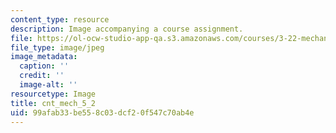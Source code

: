 ```yaml
---
content_type: resource
description: Image accompanying a course assignment.
file: https://ol-ocw-studio-app-qa.s3.amazonaws.com/courses/3-22-mechanical-behavior-of-materials-spring-2008/99afab33be558c03dcf20f547c70ab4e_cnt_mech_5_2.jpg
file_type: image/jpeg
image_metadata:
  caption: ''
  credit: ''
  image-alt: ''
resourcetype: Image
title: cnt_mech_5_2
uid: 99afab33-be55-8c03-dcf2-0f547c70ab4e
---
```

